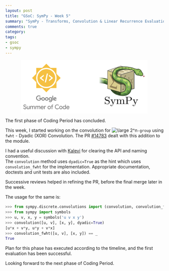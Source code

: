 ```yaml
---
layout: post
title: "GSoC: SymPy - Week 5"
summary: "SymPy - Transforms, Convolution & Linear Recurrence Evaluation"
comments: true
category:
tags:
- gsoc
- sympy
---
```


<img src="/files/gsoc-sympy.png" style="width:80%; height:80%; float:left; margin-left:50px;" />
<br clear="all" />

The first phase of Coding Period has concluded.

This week, I started working on the convolution for <img src="http://latex.codecogs.com/svg.latex?\dpi{300}&space;\large&space;2^n" title="\large 2^n" />`-group` using `fwht` - Dyadic (XOR) Convolution. The PR [#14783](https://github.com/sympy/sympy/pull/14783) dealt with this addition to the module.

I had a useful discussion with [Kalevi](https://github.com/jksuom) for clearing the API and naming convention. <br />
The `convolution` method uses `dyadic=True` as the hint which uses `convolution_fwht` for the implementation. Appropriate documentation, doctests and unit tests are also included.

Successive reviews helped in refining the PR, before the final merge later in the week.

The usage for the same is:
```python
>>> from sympy.discrete.convolutions import (convolution, convolution_fwht)
>>> from sympy import symbols
>>> u, v, x, y = symbols('u v x y')
>>> convolution([u, v], [x, y], dyadic=True)
[u*x + v*y, u*y + v*x]
>>> convolution_fwht([u, v], [x, y]) == _
True
```

Plan for this phase has executed according to the timeline, and the first evaluation has been successful.

Looking forward to the next phase of Coding Period.